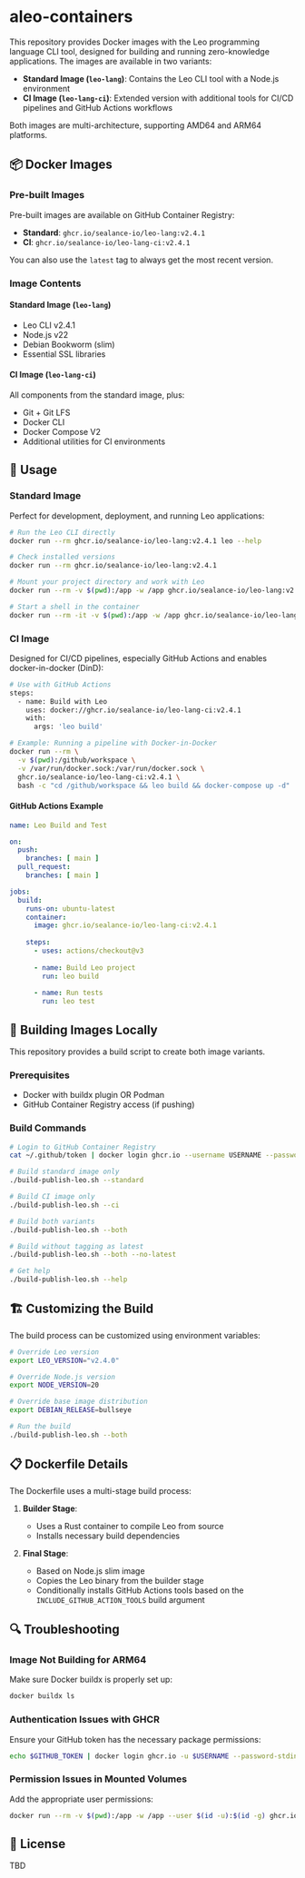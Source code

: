 # aleo-containers

This repository provides Docker images with the Leo programming language CLI tool, designed for building and running zero-knowledge applications. The images are available in two variants:

- **Standard Image (`leo-lang`)**: Contains the Leo CLI tool with a Node.js environment
- **CI Image (`leo-lang-ci`)**: Extended version with additional tools for CI/CD pipelines and GitHub Actions workflows

Both images are multi-architecture, supporting AMD64 and ARM64 platforms.

## 📦 Docker Images

### Pre-built Images

Pre-built images are available on GitHub Container Registry:

- **Standard**: `ghcr.io/sealance-io/leo-lang:v2.4.1`
- **CI**: `ghcr.io/sealance-io/leo-lang-ci:v2.4.1`

You can also use the `latest` tag to always get the most recent version.

### Image Contents

#### Standard Image (`leo-lang`)

- Leo CLI v2.4.1
- Node.js v22
- Debian Bookworm (slim)
- Essential SSL libraries

#### CI Image (`leo-lang-ci`)

All components from the standard image, plus:

- Git + Git LFS
- Docker CLI
- Docker Compose V2
- Additional utilities for CI environments

## 🚀 Usage

### Standard Image

Perfect for development, deployment, and running Leo applications:

```bash
# Run the Leo CLI directly
docker run --rm ghcr.io/sealance-io/leo-lang:v2.4.1 leo --help

# Check installed versions
docker run --rm ghcr.io/sealance-io/leo-lang:v2.4.1

# Mount your project directory and work with Leo
docker run --rm -v $(pwd):/app -w /app ghcr.io/sealance-io/leo-lang:v2.4.1 leo build

# Start a shell in the container
docker run --rm -it -v $(pwd):/app -w /app ghcr.io/sealance-io/leo-lang:v2.4.1 /bin/bash
```

### CI Image

Designed for CI/CD pipelines, especially GitHub Actions and enables docker-in-docker (DinD):

```bash
# Use with GitHub Actions
steps:
  - name: Build with Leo
    uses: docker://ghcr.io/sealance-io/leo-lang-ci:v2.4.1
    with:
      args: 'leo build'

# Example: Running a pipeline with Docker-in-Docker
docker run --rm \
  -v $(pwd):/github/workspace \
  -v /var/run/docker.sock:/var/run/docker.sock \
  ghcr.io/sealance-io/leo-lang-ci:v2.4.1 \
  bash -c "cd /github/workspace && leo build && docker-compose up -d"
```

#### GitHub Actions Example

```yaml
name: Leo Build and Test

on:
  push:
    branches: [ main ]
  pull_request:
    branches: [ main ]

jobs:
  build:
    runs-on: ubuntu-latest
    container:
      image: ghcr.io/sealance-io/leo-lang-ci:v2.4.1
    
    steps:
      - uses: actions/checkout@v3
      
      - name: Build Leo project
        run: leo build
      
      - name: Run tests
        run: leo test
```

## 🔧 Building Images Locally

This repository provides a build script to create both image variants.

### Prerequisites

- Docker with buildx plugin OR Podman
- GitHub Container Registry access (if pushing)

### Build Commands

```bash
# Login to GitHub Container Registry
cat ~/.github/token | docker login ghcr.io --username USERNAME --password-stdin

# Build standard image only
./build-publish-leo.sh --standard

# Build CI image only
./build-publish-leo.sh --ci

# Build both variants
./build-publish-leo.sh --both

# Build without tagging as latest
./build-publish-leo.sh --both --no-latest

# Get help
./build-publish-leo.sh --help
```

## 🏗️ Customizing the Build

The build process can be customized using environment variables:

```bash
# Override Leo version
export LEO_VERSION="v2.4.0"

# Override Node.js version
export NODE_VERSION=20

# Override base image distribution
export DEBIAN_RELEASE=bullseye

# Run the build
./build-publish-leo.sh --both
```

## 📋 Dockerfile Details

The Dockerfile uses a multi-stage build process:

1. **Builder Stage**: 
   - Uses a Rust container to compile Leo from source
   - Installs necessary build dependencies

2. **Final Stage**:
   - Based on Node.js slim image
   - Copies the Leo binary from the builder stage
   - Conditionally installs GitHub Actions tools based on the `INCLUDE_GITHUB_ACTION_TOOLS` build argument

## 🔍 Troubleshooting

### Image Not Building for ARM64

Make sure Docker buildx is properly set up:

```bash
docker buildx ls
```

### Authentication Issues with GHCR

Ensure your GitHub token has the necessary package permissions:

```bash
echo $GITHUB_TOKEN | docker login ghcr.io -u $USERNAME --password-stdin
```

### Permission Issues in Mounted Volumes

Add the appropriate user permissions:

```bash
docker run --rm -v $(pwd):/app -w /app --user $(id -u):$(id -g) ghcr.io/sealance-io/leo-lang:v2.4.1 leo build
```

## 📜 License

TBD
